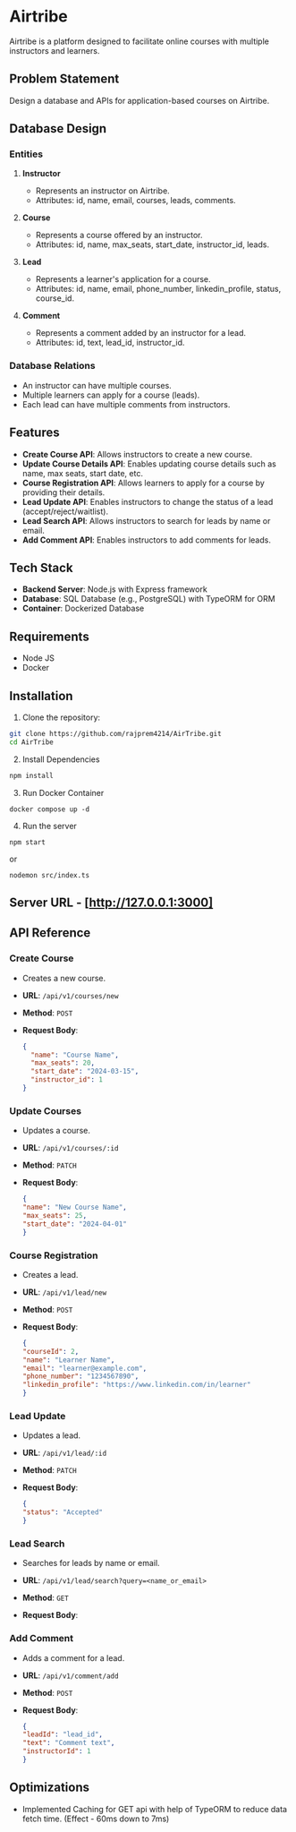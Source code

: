# Airtribe

Airtribe is a platform designed to facilitate online courses with multiple instructors and learners.

## Problem Statement

Design a database and APIs for application-based courses on Airtribe.

## Database Design

### Entities

1. **Instructor**
   - Represents an instructor on Airtribe.
   - Attributes: id, name, email, courses, leads, comments.

2. **Course**
   - Represents a course offered by an instructor.
   - Attributes: id, name, max_seats, start_date, instructor_id, leads.

3. **Lead**
   - Represents a learner's application for a course.
   - Attributes: id, name, email, phone_number, linkedin_profile, status, course_id.

4. **Comment**
   - Represents a comment added by an instructor for a lead.
   - Attributes: id, text, lead_id, instructor_id.

### Database Relations

- An instructor can have multiple courses.
- Multiple learners can apply for a course (leads).
- Each lead can have multiple comments from instructors.

## Features

- **Create Course API**: Allows instructors to create a new course.
- **Update Course Details API**: Enables updating course details such as name, max seats, start date, etc.
- **Course Registration API**: Allows learners to apply for a course by providing their details.
- **Lead Update API**: Enables instructors to change the status of a lead (accept/reject/waitlist).
- **Lead Search API**: Allows instructors to search for leads by name or email.
- **Add Comment API**: Enables instructors to add comments for leads.

## Tech Stack

- **Backend Server**: Node.js with Express framework
- **Database**: SQL Database (e.g., PostgreSQL) with TypeORM for ORM
- **Container**: Dockerized Database

## Requirements
- Node JS
- Docker

## Installation

1. Clone the repository:

```bash
git clone https://github.com/rajprem4214/AirTribe.git
cd AirTribe
```

2. Install Dependencies
```bash
npm install
```

3. Run Docker Container
```
docker compose up -d
```

4. Run the server
```
npm start
```

or

```
nodemon src/index.ts
```

## Server URL - [http://127.0.0.1:3000]

## API Reference

### Create Course

- Creates a new course.

- **URL**: `/api/v1/courses/new`
- **Method**: `POST`
- **Request Body**:
  ```json
  {
    "name": "Course Name",
    "max_seats": 20,
    "start_date": "2024-03-15",
    "instructor_id": 1
  }
  ```

### Update Courses

- Updates a course.

- **URL**: `/api/v1/courses/:id`
- **Method**: `PATCH`
- **Request Body**:
  ```json
  {
  "name": "New Course Name",
  "max_seats": 25,
  "start_date": "2024-04-01"
  }
  ```

### Course Registration

- Creates a lead.

- **URL**: `/api/v1/lead/new`
- **Method**: `POST`
- **Request Body**:
  ```json
  {
  "courseId": 2,
  "name": "Learner Name",
  "email": "learner@example.com",
  "phone_number": "1234567890",
  "linkedin_profile": "https://www.linkedin.com/in/learner"
  }
  ```

### Lead Update

- Updates a lead.

- **URL**: `/api/v1/lead/:id`
- **Method**: `PATCH`
- **Request Body**:
  ```json
  {
  "status": "Accepted"
  }
  ```

### Lead Search

- Searches for leads by name or email.

- **URL**: `/api/v1/lead/search?query=<name_or_email>`
- **Method**: `GET`
- **Request Body**:

### Add Comment

- Adds a comment for a lead.

- **URL**: `/api/v1/comment/add`
- **Method**: `POST`
- **Request Body**:
  ```json
  {
  "leadId": "lead_id",
  "text": "Comment text",
  "instructorId": 1
  }
  ```  

## Optimizations
- Implemented Caching for GET api with help of TypeORM to reduce data fetch time. (Effect - 60ms down to 7ms)
  
  
  

